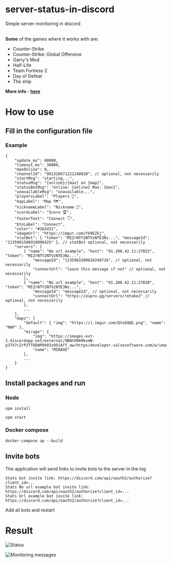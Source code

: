 # server-status-in-discord
Simple server monitoring in discord<br><br>

**Some** of the games where it works with are:
- Counter-Strike
- Counter-Strike: Global Offensive
- Garry's Mod
- Half-Life
- Team Fortress 2
- Day of Defeat
- The ship<br>

**More info - [here](https://www.npmjs.com/package/@fabricio-191/valve-server-query)**

# How to use

## Fill in the configuration file

### Example

```
{
    "update_ms": 60000,
    "timeout_ms": 30000,
    "maxOnline": 0,
    "channelId": "981326671221248020", // optional, not necessarily
    "startMsg": "starting...",
    "statusMsg": "{online}/{max} on {map}",
    "statusBotMsg": "online: {online} Max: {max}",
    "unavailableMsg": "unavailable...",
    "playersLabel": "Players 👥",
    "mapLabel": "Map 🗺️",
    "nicknameLabel": "Nickname 📛",
    "scoreLabel": "Score 🏆",
    "footerText": "Connect 👇",
    "btnLabel": "Connect",
    "color": "#2b2d31",
    "imageUrl": "https://imgur.com/Yk9EZkj",
    "statBot": { "token": "MIZrNTY2NTVzNTE3Nz...", "messageId": "1135961500910096425" }, // statBot optional, not necessarily
    "servers": [
        { "name": "No url example", "host": "91.200.42.11:27022", "token": "MIZrNTY2NTVzNTE3Nz...",
            "messageId": "1135961509634248716", // optional, not necessarily
            "connectUrl": "leave this message if not" // optional, not necessarily
        },
        { "name": "No url example", "host": "91.200.42.11:27020", "token": "MIZrNTY2NTVzNTE3Nz...",
            "messageId": "messageId", // optional, not necessarily
            "connectUrl": "https://oupro.gg/servers/retake2" // optional, not necessarily
        },
        ...
    ],
    "maps": {
        "default": { "img": "https://i.imgur.com/QtxEQQE.png", "name": "MAP" },
        "mirage": {
            "img": "https://images-ext-2.discordapp.net/external/9BNYH9kMkxmN-p3TX7cZrP2TfUEWP0k03zO9JAff_aw/https/developer.valvesoftware.com/w/images/6/68/De_mirage.png",
            "name": "MIRAGE"
        },
        ...
    }
}
```

## Install packages and run

### Node

`npm install`<br>

`npm start`

### Docker compose

`docker-compose up --build`

## Invite bots

The application will send links to invite bots to the server in the log<br>

```
Stats bot invite link: https://discord.com/api/oauth2/authorize?client_id=...
Stats No url example bot invite link: https://discord.com/api/oauth2/authorize?client_id=...
Stats Url example bot invite link: https://discord.com/api/oauth2/authorize?client_id=...
```

Add all bots and restart

# Result

![Status ](https://i.imgur.com/08qqV39.png)<br>

![Monitoring messages](https://i.imgur.com/hsgDPkY.png)